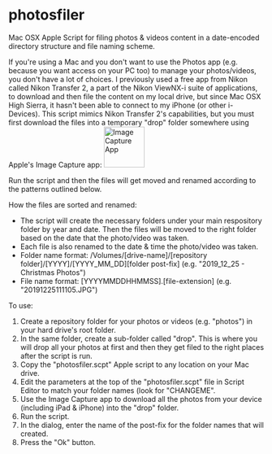 # photosfiler
Mac OSX Apple Script for filing photos & videos content in a date-encoded directory structure and file naming scheme.<p>

If you're using a Mac and you don't want to use the Photos app (e.g. because you want access on your PC too) to manage
your photos/videos, you don't have a lot of choices. I previously used a free app from Nikon called Nikon Transfer 2, a part
of the Nikon ViewNX-i suite of applications, to download and then file the content on my local drive, but since Mac OSX High Sierra, it hasn't been able to connect to my iPhone (or other i-Devices). This script mimics Nikon Transfer 2's capabilities, but you must first download the files into a temporary "drop" folder somewhere using Apple's Image Capture app: <img src="https://help.apple.com/assets/5C5A01110946220E5E964148/5C5A01130946220E5E96414F/en_US/d0f491b70741aca65288cbf6f4117dbe.png" alt="Image Capture App" width=80><p> 
Run the script and then the files will get moved and renamed according to the patterns outlined below.<p>

How the files are sorted and renamed:
<ul>
  <li> The script will create the necessary folders under your main respository folder by year and date. Then the files
will be moved to the right folder based on the date that the photo/video was taken.
  <li> Each file is also renamed to the date & time the photo/video was taken.
  <li> Folder name format: /Volumes/[drive-name]/[repository folder]/[YYYY]/[YYYY_MM_DD][folder post-fix] (e.g.
"2019_12_25 - Christmas Photos")
  <li> File name format: [YYYYMMDDHHMMSS].[file-extension] (e.g. "20191225111105.JPG")
</ul>

To use:
<ol>
  <li> Create a repository folder for your photos or videos (e.g. "photos") in your hard drive's root folder.
  <li> In the same folder, create a sub-folder called "drop". This is where you will drop all your photos at first and
then they get filed to the right places after the script is run.
  <li> Copy the "photosfiler.scpt" Apple script to any location on your Mac drive.
  <li> Edit the parameters at the top of the "photosfiler.scpt" file in Script Editor to match your folder names (look
for "CHANGEME".
  <li> Use the Image Capture app to download all the photos from your device (including iPad & iPhone) into the "drop"
folder.
  <li> Run the script.
  <li> In the dialog, enter the name of the post-fix for the folder names that will created.
  <li> Press the "Ok" button.
</ol>


